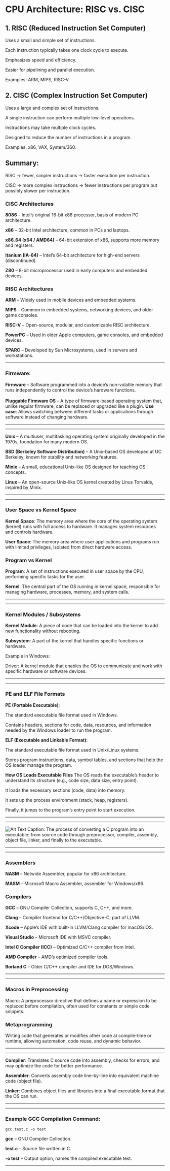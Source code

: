 # CPU Architecture: RISC vs. CISC
## 1. RISC (Reduced Instruction Set Computer)

Uses a small and simple set of instructions.

Each instruction typically takes one clock cycle to execute.

Emphasizes speed and efficiency.

Easier for pipelining and parallel execution.

Examples: ARM, MIPS, RISC-V.

## 2. CISC (Complex Instruction Set Computer)

Uses a large and complex set of instructions.

A single instruction can perform multiple low-level operations.

Instructions may take multiple clock cycles.

Designed to reduce the number of instructions in a program.

Examples: x86, VAX, System/360.

## Summary:

RISC → fewer, simpler instructions → faster execution per instruction.

CISC → more complex instructions → fewer instructions per program but possibly slower per instruction.

### CISC Architectures
**8086** – Intel’s original 16-bit x86 processor, basis of modern PC architecture.

**x86** – 32-bit Intel architecture, common in PCs and laptops.

**x86_64 (x64 / AMD64)** – 64-bit extension of x86, supports more memory and registers.

**Itanium (IA-64)** – Intel’s 64-bit architecture for high-end servers (discontinued).

**Z80** – 8-bit microprocessor used in early computers and embedded devices.

### RISC Architectures
**ARM** – Widely used in mobile devices and embedded systems.

**MIPS** – Common in embedded systems, networking devices, and older game consoles.

**RISC-V** – Open-source, modular, and customizable RISC architecture.

**PowerPC** – Used in older Apple computers, game consoles, and embedded devices.

**SPARC** – Developed by Sun Microsystems, used in servers and workstations.

____
### Firmware:
**Firmware** – Software programmed into a device’s non-volatile memory that runs independently to control the device’s hardware functions.
<br><br> 
**Pluggable Firmware OS** – A type of firmware-based operating system that, unlike regular firmware, can be replaced or upgraded like a plugin.
**Use case**: Allows switching between different tasks or applications through software instead of changing hardware.
____

****
**Unix** – A multiuser, multitasking operating system originally developed in the 1970s, foundation for many modern OS.

**BSD (Berkeley Software Distribution)** – A Unix-based OS developed at UC Berkeley, known for stability and networking features.

**Minix** – A small, educational Unix-like OS designed for teaching OS concepts.

**Linux** – An open-source Unix-like OS kernel created by Linus Torvalds, inspired by Minix.
****

****
### User Space vs Kernel Space
**Kernel Space**: The memory area where the core of the operating system (kernel) runs with full access to hardware. It manages system resources and controls hardware.

**User Space**: The memory area where user applications and programs run with limited privileges, isolated from direct hardware access.

### Program vs Kernel
**Program**: A set of instructions executed in user space by the CPU, performing specific tasks for the user.

**Kernel**: The central part of the OS running in kernel space, responsible for managing hardware, processes, memory, and system calls.
****

****
### Kernel Modules / Subsystems
**Kernel Module**: A piece of code that can be loaded into the kernel to add new functionality without rebooting.

**Subsystem**: A part of the kernel that handles specific functions or hardware.

Example in Windows:

Driver: A kernel module that enables the OS to communicate and work with specific hardware or software devices.

****

****
### PE and ELF File Formats
**PE (Portable Executable)**:

The standard executable file format used in Windows.

Contains headers, sections for code, data, resources, and information needed by the Windows loader to run the program.

**ELF (Executable and Linkable Format)**:

The standard executable file format used in Unix/Linux systems.

Stores program instructions, data, symbol tables, and sections that help the OS loader manage the program.

**How OS Loads Executable Files**
The OS reads the executable’s header to understand its structure (e.g., code size, data size, entry point).

It loads the necessary sections (code, data) into memory.

It sets up the process environment (stack, heap, registers).

Finally, it jumps to the program’s entry point to start execution.
****
****
![Alt Text](https://github.com/alimzh5/c-course/blob/main/repository/C%D9%80Program%D9%80Compilation%D9%80Process.png)
Caption: The process of converting a C program into an executable: from source code through preprocessor, compiler, assembly, object file, linker, and finally to the executable.
****
****
### Assemblers
**NASM** – Netwide Assembler, popular for x86 architecture.

**MASM** – Microsoft Macro Assembler, assembler for Windows/x86.

### Compilers
**GCC** – GNU Compiler Collection, supports C, C++, and more.

**Clang** – Compiler frontend for C/C++/Objective-C, part of LLVM.

**Xcode** – Apple’s IDE with built-in LLVM/Clang compiler for macOS/iOS.

**Visual Studio** – Microsoft IDE with MSVC compiler.

**Intel C Compiler (ICC)** – Optimized C/C++ compiler from Intel.

**AMD Compiler** – AMD’s optimized compiler tools.

**Borland C** – Older C/C++ compiler and IDE for DOS/Windows.
***

****
### Macros in Preprocessing
Macro: A preprocessor directive that defines a name or expression to be replaced before compilation, often used for constants or simple code snippets.

### Metaprogramming
Writing code that generates or modifies other code at compile-time or runtime, allowing automation, code reuse, and dynamic behavior.
****

****
**Compiler**: Translates C source code into assembly, checks for errors, and may optimize the code for better performance.

**Assembler**: Converts assembly code line-by-line into equivalent machine code (object file).

**Linker**: Combines object files and libraries into a final executable format that the OS can run.
****

****
### Example GCC Compilation Command:
```
gcc test.c -o test
```
**gcc** – GNU Compiler Collection.

**test.c** – Source file written in C.

**-o test** – Output option, names the compiled executable test.
****
